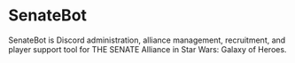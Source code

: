 # SenateBot

SenateBot is Discord administration, alliance management, recruitment, and player support tool for THE SENATE Alliance in
Star Wars: Galaxy of Heroes.
